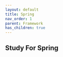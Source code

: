```yaml
---
layout: default
title: Spring
nav_order: 1
parent: Framework
has_children: true
---
```


## Study For Spring
